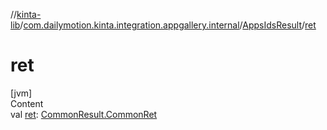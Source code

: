 //[kinta-lib](../../../index.md)/[com.dailymotion.kinta.integration.appgallery.internal](../index.md)/[AppsIdsResult](index.md)/[ret](ret.md)



# ret  
[jvm]  
Content  
val [ret](ret.md): [CommonResult.CommonRet](../-common-result/-common-ret/index.md)  



